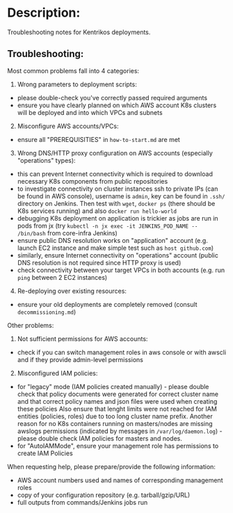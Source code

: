 # Description:
Troubleshooting notes for Kentrikos deployments.


## Troubleshooting:
Most common problems fall into 4 categories:

1. Wrong parameters to deployment scripts:

* please double-check you've correctly passed required arguments
* ensure you have clearly planned on which AWS account K8s clusters will be deployed and into which VPCs and subnets

2. Misconfigure AWS accounts/VPCs:
* ensure all "PREREQUISITIES" in `how-to-start.md` are met

3. Wrong DNS/HTTP proxy configuration on AWS accounts (especially "operations" types):

* this can prevent Internet connectivity which is required to download necessary K8s components from public repositories
* to investigate connectivity on cluster instances ssh to private IPs (can be found in AWS console), username is `admin`, key can be found in `.ssh/` directory on Jenkins.
  Then test with `wget`, `docker ps` (there should be K8s services running) and also `docker run hello-world`
* debugging K8s deployment on application is trickier as jobs are run in pods from jx (try `kubectl -n jx exec -it JENKINS_POD_NAME -- /bin/bash` from core-infra Jenkins)
* ensure public DNS resolution works on "application" account (e.g. launch EC2 instance and make simple test such as `host github.com`)
* similarly, ensure Internet connectivity on "operations" account (public DNS resolution is not required since HTTP proxy is used)
* check connectivity between your target VPCs in both accounts (e.g. run `ping` between 2 EC2 instances)

4. Re-deploying over existing resources:
* ensure your old deployments are completely removed (consult `decommissioning.md`)


Other problems:

1. Not sufficient permissions for AWS accounts:
* check if you can switch management roles in aws console or with awscli and if they provide admin-level permissions

2. Misconfigured IAM policies:

* for "legacy" mode (IAM policies created manually) - please double check that policy documents were generated for correct cluster name and that correct policy names and json files were used when creating these policies
  Also ensure that lenght limits were not reached for IAM entities (policies, roles) due to too long cluster name prefix.
  Another reason for no K8s containers running on masters/nodes are missing awslogs permissions (indicated by messages in `/var/log/daemon.log`) - please double check IAM policies for masters and nodes.
* for "AutoIAMMode", ensure your management role has permissions to create IAM Policies


When requesting help, please prepare/provide the following information:

* AWS account numbers used and names of corresponding management roles
* copy of your configuration repository (e.g. tarball/gzip/URL)
* full outputs from commands/Jenkins jobs run
